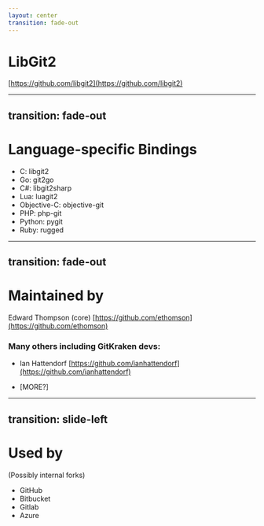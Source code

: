 ```yaml
---
layout: center
transition: fade-out
---
```


# LibGit2

[https://github.com/libgit2](https://github.com/libgit2)

---
transition: fade-out
---

# Language-specific Bindings

- C: libgit2
- Go: git2go
- C#: libgit2sharp
- Lua: luagit2
- Objective-C: objective-git
- PHP: php-git
- Python: pygit
- Ruby: rugged

<!-- 

I didn't see a WASM implementation in a cursory look. But it is written in C, so compiling might not be that hard.
(double check that)

-->

---
transition: fade-out
---

# Maintained by

Edward Thompson (core)
[https://github.com/ethomson](https://github.com/ethomson)

### Many others including GitKraken devs:

- Ian Hattendorf
[https://github.com/ianhattendorf](https://github.com/ianhattendorf)

- \[MORE?\]


---
transition: slide-left
---

# Used by

(Possibly internal forks)

- GitHub 
- Bitbucket
- Gitlab
- Azure

<!-- 

These orgs use for server focused functionality

At GitKraken, we use more of the client focused functionality

-->

